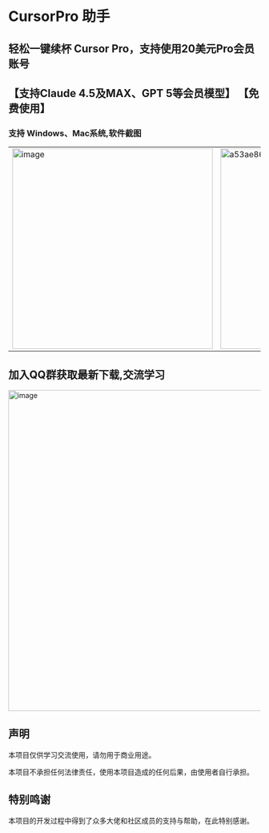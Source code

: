# CursorPro 助手
## 轻松一键续杯 Cursor Pro，支持使用20美元Pro会员账号
## 【支持Claude 4.5及MAX、GPT 5等会员模型】 【免费使用】

  ### 支持 Windows、Mac系统,软件截图
<table>
  <tr>
    <td><img width="400" alt="image" src="https://github.com/user-attachments/assets/e4a50f7b-d0e3-48dc-8010-6d5ae12a9234" /></td>
    <td><img width="400" alt="a53ae860982068af41b93ec717851a8e" src="https://github.com/user-attachments/assets/03493179-f59a-4d5a-b203-f002d18bb0ae" /></td>
  </tr>
</table>

## 加入QQ群获取最新下载,交流学习
<img width="571" height="640" alt="image" src="https://github.com/user-attachments/assets/15ae2152-4a10-45fc-aad2-eeeae486bcd7" />


## 声明

本项目仅供学习交流使用，请勿用于商业用途。

本项目不承担任何法律责任，使用本项目造成的任何后果，由使用者自行承担。

## 特别鸣谢

本项目的开发过程中得到了众多大佬和社区成员的支持与帮助，在此特别感谢。
